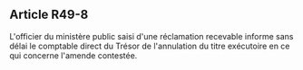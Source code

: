 Article R49-8
----
L'officier du ministère public saisi d'une réclamation recevable informe sans
délai le comptable direct du Trésor de l'annulation du titre exécutoire en ce
qui concerne l'amende contestée.
